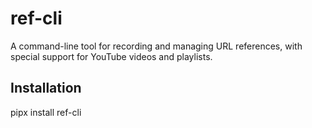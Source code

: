 # ref-cli

A command-line tool for recording and managing URL references, with special support for YouTube videos and playlists.

## Installation

pipx install ref-cli

